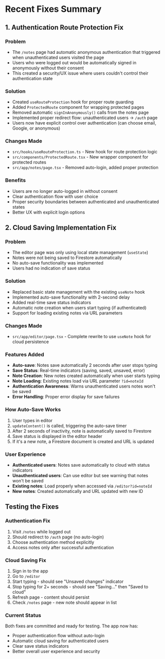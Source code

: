 # Recent Fixes Summary

## 1. Authentication Route Protection Fix

### Problem
- The `/notes` page had automatic anonymous authentication that triggered when unauthenticated users visited the page
- Users who were logged out would be automatically signed in anonymously without their consent
- This created a security/UX issue where users couldn't control their authentication state

### Solution
- Created `useRouteProtection` hook for proper route guarding
- Added `ProtectedRoute` component for wrapping protected pages
- Removed automatic `signInAnonymously()` calls from the notes page
- Implemented proper redirect flow: unauthenticated users → `/auth` page
- Users now have explicit control over authentication (can choose email, Google, or anonymous)

### Changes Made
- `src/hooks/useRouteProtection.ts` - New hook for route protection logic
- `src/components/ProtectedRoute.tsx` - New wrapper component for protected routes
- `src/app/notes/page.tsx` - Removed auto-login, added proper protection

### Benefits
- Users are no longer auto-logged in without consent
- Clear authentication flow with user choice
- Proper security boundaries between authenticated and unauthenticated states
- Better UX with explicit login options

## 2. Cloud Saving Implementation Fix

### Problem
- The editor page was only using local state management (`useState`)
- Notes were not being saved to Firestore automatically
- No auto-save functionality was implemented
- Users had no indication of save status

### Solution
- Replaced basic state management with the existing `useNote` hook
- Implemented auto-save functionality with 2-second delay
- Added real-time save status indicators
- Automatic note creation when users start typing (if authenticated)
- Support for loading existing notes via URL parameters

### Changes Made
- `src/app/editor/page.tsx` - Complete rewrite to use `useNote` hook for cloud persistence

### Features Added
- **Auto-save**: Notes save automatically 2 seconds after user stops typing
- **Save Status**: Real-time indicators (saving, saved, unsaved, error)
- **Note Creation**: New notes created automatically when user starts typing
- **Note Loading**: Existing notes load via URL parameter `?id=noteId`
- **Authentication Awareness**: Warns unauthenticated users notes won't be saved
- **Error Handling**: Proper error display for save failures

### How Auto-Save Works
1. User types in editor
2. `updateContent()` is called, triggering the auto-save timer
3. After 2 seconds of inactivity, note is automatically saved to Firestore
4. Save status is displayed in the editor header
5. If it's a new note, a Firestore document is created and URL is updated

### User Experience
- **Authenticated users**: Notes save automatically to cloud with status indicators
- **Unauthenticated users**: Can use editor but see warning that notes won't be saved
- **Existing notes**: Load properly when accessed via `/editor?id=noteId`
- **New notes**: Created automatically and URL updated with new ID

## Testing the Fixes

### Authentication Fix
1. Visit `/notes` while logged out
2. Should redirect to `/auth` page (no auto-login)
3. Choose authentication method explicitly
4. Access notes only after successful authentication

### Cloud Saving Fix
1. Sign in to the app
2. Go to `/editor` 
3. Start typing - should see "Unsaved changes" indicator
4. Stop typing for 2+ seconds - should see "Saving..." then "Saved to cloud"
5. Refresh page - content should persist
6. Check `/notes` page - new note should appear in list

### Current Status
Both fixes are committed and ready for testing. The app now has:
- Proper authentication flow without auto-login
- Automatic cloud saving for authenticated users
- Clear save status indicators
- Better overall user experience and security 